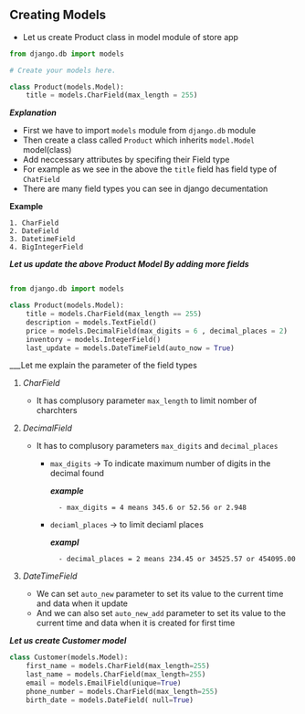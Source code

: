 ## Creating Models

- Let us create Product class in model module of store app

```python
from django.db import models

# Create your models here.

class Product(models.Model):
    title = models.CharField(max_length = 255)

```
___Explanation___

- First we have to import `models` module from `django.db` module
- Then create a class called `Product` which inherits  `model.Model` model(class)
- Add neccessary attributes by specifing their Field type 
- For example as we see in the above the `title`  field has field type of `ChatField`
- There are many field types you can see in django decumentation

__Example__
    
    1. CharField
    2. DateField
    3. DatetimeField
    4. BigIntegerField

___Let us update the above Product Model By adding more fields___

```python

from django.db import models

class Product(models.Model):
    title = models.CharField(max_length == 255)
    description = models.TextField()
    price = models.DecimalField(max_digits = 6 , decimal_places = 2)
    inventory = models.IntegerField()
    last_update = models.DateTimeField(auto_now = True)
```

___Let me explain the parameter of the field types

1. _CharField_
    
    - It has complusory parameter `max_length` to limit nomber of charchters
2. _DecimalField_
    
    - It has to complusory parameters `max_digits` and `decimal_places`
        - `max_digits` -> To indicate maximum number of digits in the decimal found 
            
            ___example___
                
                - max_digits = 4 means 345.6 or 52.56 or 2.948
        - `deciaml_places` -> to limit deciaml places

            ___exampl___

                - decimal_places = 2 means 234.45 or 34525.57 or 454095.00
3. _DateTimeField_
    - We can set `auto_new` parameter to set its value to the current time and data when it update
    - And we can also set `auto_new_add` parameter to set its value to the current time and data when it is created for first time

___Let us create Customer model___

```python
class Customer(models.Model):
    first_name = models.CharField(max_length=255)
    last_name = models.CharField(max_length=255)
    email = models.EmailField(unique=True)
    phone_number = models.CharField(max_length=255)
    birth_date = models.DateField( null=True)

```
